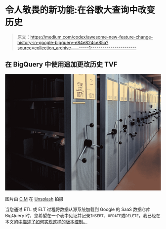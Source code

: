 # 令人敬畏的新功能:在谷歌大查询中改变历史

> 原文：<https://medium.com/codex/awesome-new-feature-change-history-in-google-bigquery-e84e824ce85a?source=collection_archive---------1----------------------->

## 在 BigQuery 中使用追加更改历史 TVF

![](img/9bd4efe200dd41909232181ac714e358.png)

图片由 [C M](https://unsplash.com/@ubahnverleih?utm_source=unsplash&utm_medium=referral&utm_content=creditCopyText) 在 [Unsplash](https://unsplash.com/s/photos/archive?utm_source=unsplash&utm_medium=referral&utm_content=creditCopyText) 拍摄

当您通过 ETL 或 ELT 过程将数据从源系统加载到 Google 的 SaaS 数据仓库 BigQuery 时，您希望在一个表中见证并记录`INSERT`、`UPDATE`或`DELETE`。我已经在本文的[中描述了如何实现这样的版本控制。](/codex/collaborate-better-with-data-versioning-566c2299c435)